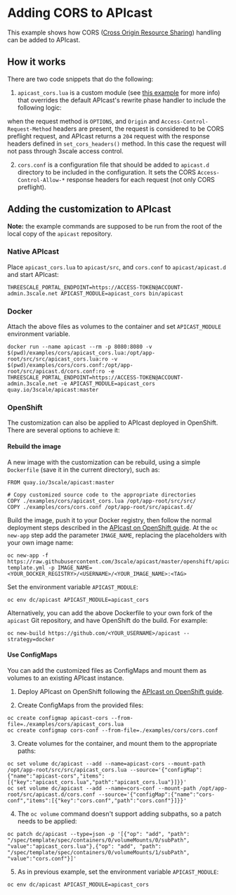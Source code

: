 # Adding CORS to APIcast

This example shows how CORS ([Cross Origin Resource Sharing](https://developer.mozilla.org/en-US/docs/Web/HTTP/Access_control_CORS)) handling can be added to APIcast.

## How it works

There are two code snippets that do the following:

1. `apicast_cors.lua` is a custom module (see [this example](https://github.com/3scale/apicast/tree/master/examples/custom-module) for more info) that overrides the default APIcast's rewrite phase handler to include the following logic:

  when the request method is `OPTIONS`, and `Origin` and `Access-Control-Request-Method` headers are present, the request is considered to be CORS preflight request, and APIcast returns a `204` request with the response headers defined in `set_cors_headers()` method. In this case the request will not pass through 3scale access control.

2. `cors.conf` is a configuration file that should be added to `apicast.d` directory to be included in the configuration. It sets the CORS `Access-Control-Allow-*` response headers for each request (not only CORS preflight).

## Adding the customization to APIcast

**Note:** the example commands are supposed to be run from the root of the local copy of the `apicast` repository.

### Native APIcast

Place `apicast_cors.lua` to `apicast/src`, and `cors.conf` to `apicast/apicast.d` and start APIcast:

```
THREESCALE_PORTAL_ENDPOINT=https://ACCESS-TOKEN@ACCOUNT-admin.3scale.net APICAST_MODULE=apicast_cors bin/apicast
```

### Docker

Attach the above files as volumes to the container and set `APICAST_MODULE` environment variable.

```
docker run --name apicast --rm -p 8080:8080 -v $(pwd)/examples/cors/apicast_cors.lua:/opt/app-root/src/src/apicast_cors.lua:ro -v $(pwd)/examples/cors/cors.conf:/opt/app-root/src/apicast.d/cors.conf:ro -e THREESCALE_PORTAL_ENDPOINT=https://ACCESS-TOKEN@ACCOUNT-admin.3scale.net -e APICAST_MODULE=apicast_cors quay.io/3scale/apicast:master
```

### OpenShift

The customization can also be applied to APIcast deployed in OpenShift. There are several options to achieve it:

#### Rebuild the image

A new image with the customization can be rebuild, using a simple `Dockerfile` (save it in the current directory), such as:

```
FROM quay.io/3scale/apicast:master

# Copy customized source code to the appropriate directories
COPY ./examples/cors/apicast_cors.lua /opt/app-root/src/src/
COPY ./examples/cors/cors.conf /opt/app-root/src/apicast.d/
```

Build the image, push it to your Docker registry, then follow the normal deployment steps described in the [APIcast on OpenShift guide](../../doc/openshift-guide.md). At the `oc new-app` step add the parameter `IMAGE_NAME`, replacing the placeholders with your own image name:

```
oc new-app -f https://raw.githubusercontent.com/3scale/apicast/master/openshift/apicast-template.yml -p IMAGE_NAME=<YOUR_DOCKER_REGISTRY>/<USERNAME>/<YOUR_IMAGE_NAME>:<TAG>
```

Set the environment variable `APICAST_MODULE`:

```
oc env dc/apicast APICAST_MODULE=apicast_cors
```

Alternatively, you can add the above Dockerfile to your own fork of the `apicast` Git repository, and have OpenShift do the build. For example:
```
oc new-build https://github.com/<YOUR_USERNAME>/apicast --strategy=docker
```

#### Use ConfigMaps

You can add the customized files as ConfigMaps and mount them as volumes to an existing APIcast instance.

1. Deploy APIcast on OpenShift following the [APIcast on OpenShift guide](../../doc/openshift-guide.md).

2. Create ConfigMaps from the provided files: 

```
oc create configmap apicast-cors --from-file=./examples/cors/apicast_cors.lua
oc create configmap cors-conf --from-file=./examples/cors/cors.conf
```

3. Create volumes for the container, and mount them to the appropriate paths:

```
oc set volume dc/apicast --add --name=apicast-cors --mount-path /opt/app-root/src/src/apicast_cors.lua --source='{"configMap":{"name":"apicast-cors","items":[{"key":"apicast_cors.lua","path":"apicast_cors.lua"}]}}'
oc set volume dc/apicast --add --name=cors-conf --mount-path /opt/app-root/src/apicast.d/cors.conf --source='{"configMap":{"name":"cors-conf","items":[{"key":"cors.conf","path":"cors.conf"}]}}'
```

4. The `oc volume` command doesn't support adding subpaths, so a patch needs to be applied:

```
oc patch dc/apicast --type=json -p '[{"op": "add", "path": "/spec/template/spec/containers/0/volumeMounts/0/subPath", "value":"apicast_cors.lua"},{"op": "add", "path": "/spec/template/spec/containers/0/volumeMounts/1/subPath", "value":"cors.conf"}]'
```

5. As in previous example, set the environment variable `APICAST_MODULE`:

```
oc env dc/apicast APICAST_MODULE=apicast_cors
```
